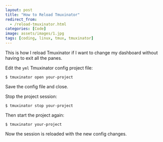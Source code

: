 ```yaml
---
layout: post
title: "How to Reload Tmuxinator"
redirect_from:
  - /reload-tmuxinator.html
categories: [Code]
image: assets/images/1.jpg
tags: [coding, linux, tmux, tmuxinator]
---
```


This is how I reload Tmuxinator if I want to change my dashboard without having to exit all the panes.

Edit the `yml` Tmuxinator config project file:

    $ tmuxinator open your-project

Save the config file and close.

Stop the project session:

    $ tmuxinator stop your-project

Then start the project again:

    $ tmuxinator your-project

Now the session is reloaded with the new config changes.